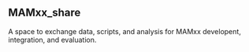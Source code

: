 ## MAMxx_share

A space to exchange data, scripts, and analysis for MAMxx developent, integration, and evaluation. 

